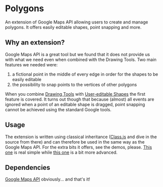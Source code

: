 # Polygons


An extension of Google Maps API allowing users to create and manage polygons.
It offers easily editable shapes, point snapping and more.

## Why an extension?

Google Maps API is a great tool but we found that it does not
provide us with what we need even when combined with the Drawing Tools.
Two main features we needed were:					

1. a fictional point in the middle of every edge in order for the shapes to be easily editable</li>
2. the possibility to snap points to the vertices of other polygons</li>

When you combine
[Drawing Tools](https://developers.google.com/maps/documentation/javascript/examples/drawing-tools) with
[User-editable Shapes](https://developers.google.com/maps/documentation/javascript/examples/user-editable-shapes)
the first feature is covered. It turns out though that because (almost) all events are ignored
when a point of an editable shape is dragged, point snapping cannot be achieved using the standard
Google tools.
				
## Usage

The extension is written using classical inheritance ([Class.js](https://github.com/rokesoftware/polygons/blob/master/source/roke/Class.js)
and dive in the source from there)
and can therefore be used in the same way as the Google Maps API. For the extra bits it offers,
see the demos, please. [This one](http://tadeaspetak.net/roke/polygons/demo/simple.html) is real simple while
[this one](http://tadeaspetak.net/roke/polygons/demo/details.html) is a bit more advanced.
				
## Dependencies
[Google Maps API](https://developers.google.com/maps/documentation/javascript/tutorial) obviously... and that's it!